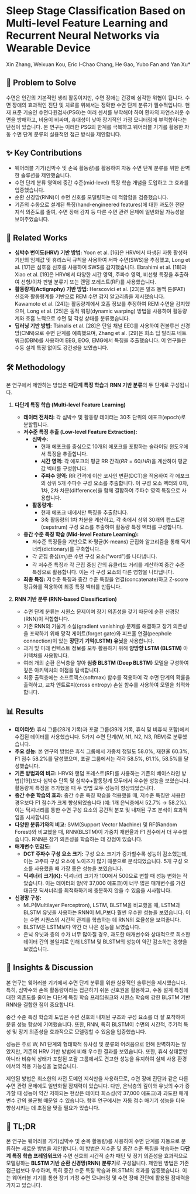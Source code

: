 # Sleep Stage Classification Based on Multi-level Feature Learning and Recurrent Neural Networks via Wearable Device

Xin Zhang, Weixuan Kou, Eric I-Chao Chang, He Gao, Yubo Fan and Yan Xu\*

## 🧩 Problem to Solve

수면은 인간의 기본적인 생리 활동이지만, 수면 장애는 건강에 심각한 위협이 됩니다. 수면 장애의 효과적인 진단 및 치료를 위해서는 정확한 수면 단계 분류가 필수적입니다. 현재 표준 기술인 수면다원검사(PSG)는 여러 센서를 부착해야 하여 환자의 자연스러운 수면을 방해하고, 비용이 비싸며, 휴대성이 낮아 장기적인 가정 모니터링에 부적합하다는 단점이 있습니다. 본 연구는 이러한 PSG의 한계를 극복하고 웨어러블 기기를 활용한 자동 수면 단계 분류의 실용적인 접근 방식을 제안합니다.

## ✨ Key Contributions

- 웨어러블 기기(심박수 및 손목 활동량)를 활용하여 자동 수면 단계 분류를 위한 완벽한 솔루션을 제안했습니다.
- 수면 단계 분류 영역에 중간 수준(mid-level) 특징 학습 개념을 도입하고 그 효과를 입증했습니다.
- 순환 신경망(RNN)이 수면 신호를 모델링하는 데 적합함을 검증했습니다.
- 기존의 수동으로 설계된 특징(hand-engineered features)에 대한 과도한 전문 지식 의존도를 줄여, 수면 장애 감지 등 다른 수면 관련 문제에 일반화될 가능성을 보여주었습니다.

## 📎 Related Works

- **심박수 변이도(HRV) 기반 방법:** Yoon et al. [16]은 HRV에서 파생된 자동 활성화 기반의 임계값 및 휴리스틱 규칙을 사용하여 서파 수면(SWS)을 추정했고, Long et al. [17]은 심호흡 신호를 사용하여 SWS를 감지했습니다. Ebrahimi et al. [18]과 Xiao et al. [19]은 HRV에서 다양한 시간 영역, 주파수 영역, 비선형 특징을 추출하여 선형/이차 판별 분류기 또는 랜덤 포레스트(RF)를 사용했습니다.
- **활동량계(Actigraphy) 기반 방법:** Herscovici et al. [23]은 말초 동맥 톤(PAT) 신호와 활동량계를 기반으로 REM 수면 감지 알고리즘을 제시했습니다. Kawamoto et al. [24]는 활동량계에서 호흡 정보를 추정하여 REM 수면을 감지했으며, Long et al. [25]은 동적 워핑(dynamic warping) 방법을 사용하여 활동량계와 호흡 노력으로 수면 및 각성 상태를 분류했습니다.
- **딥러닝 기반 방법:** Tsinalis et al. [28]은 단일 채널 EEG를 사용하여 컨볼루션 신경망(CNN)으로 수면 단계를 예측했으며, Zhang et al. [29]은 희소 딥 빌리프 네트워크(DBN)를 사용하여 EEG, EOG, EMG에서 특징을 추출했습니다. 이 연구들은 수동 설계 특징 없이도 강건성을 보였습니다.

## 🛠️ Methodology

본 연구에서 제안하는 방법은 **다단계 특징 학습**과 **RNN 기반 분류**의 두 단계로 구성됩니다.

1. **다단계 특징 학습 (Multi-level Feature Learning)**

   - **데이터 전처리:** 각 심박수 및 활동량 데이터는 30초 단위의 에포크(epoch)로 분할됩니다.
   - **저수준 특징 추출 (Low-level Feature Extraction):**
     - **심박수:**
       - 현재 에포크를 중심으로 10개의 에포크를 포함하는 슬라이딩 윈도우에서 특징을 추출합니다.
       - **시간 영역:** 각 에포크의 평균 RR 간격($RR = 60/HR$)을 계산하여 평균 값 벡터를 구성합니다.
       - **주파수 영역:** RR 간격에 이산 코사인 변환(DCT)을 적용하여 각 에포크의 상위 5개 주파수 구성 요소를 추출합니다. 이 구성 요소 벡터의 0차, 1차, 2차 차분(difference)을 함께 결합하여 주파수 영역 특징으로 사용합니다.
     - **활동량계:**
       - 현재 에포크 내에서만 특징을 추출합니다.
       - 3축 활동량의 1차 차분을 계산하고, 각 축에서 상위 30개의 켑스트럼(cepstrum) 구성 요소를 추출하여 활동량 특징 벡터를 구성합니다.
   - **중간 수준 특징 학습 (Mid-level Feature Learning):**
     - 저수준 특징들을 기반으로 K-평균(K-means) 군집화 알고리즘을 통해 딕셔너리(dictionary)를 구축합니다.
     - 각 군집 중심($m_j$)은 수면 구성 요소("word")를 나타냅니다.
     - 각 저수준 특징과 각 군집 중심 간의 유클리드 거리를 계산하여 중간 수준 특징으로 활용합니다. 이는 각 구성 요소의 다른 영향을 나타냅니다.
   - **최종 특징:** 저수준 특징과 중간 수준 특징을 연결(concatenate)하고 Z-score 정규화를 적용하여 최종 특징 벡터를 만듭니다.

2. **RNN 기반 분류 (RNN-based Classification)**
   - 수면 단계 분류는 시퀀스 문제이며 장기 의존성을 갖기 때문에 순환 신경망(RNN)이 적합합니다.
   - 기존 RNN의 기울기 소실(gradient vanishing) 문제를 해결하고 장기 의존성을 포착하기 위해 망각 게이트(forget gate)와 피프홀 연결(peephole connection)이 있는 **장단기 기억(LSTM) 유닛**을 사용합니다.
   - 과거 및 미래 컨텍스트 정보를 모두 활용하기 위해 **양방향 LSTM (BLSTM)** 아키텍처를 사용합니다.
   - 여러 개의 순환 은닉층을 쌓아 **심층 BLSTM (Deep BLSTM)** 모델을 구성하여 깊은 아키텍처의 이점을 탐색합니다.
   - 최종 출력층에는 소프트맥스(softmax) 함수를 적용하여 각 수면 단계의 확률을 출력하고, 교차 엔트로피(cross entropy) 손실 함수를 사용하여 모델을 최적화합니다.

## 📊 Results

- **데이터셋:** 휴식 그룹(28개 기록)과 포괄 그룹(39개 기록, 휴식 및 비휴식 포함)에서 수집된 데이터를 사용했습니다. 5가지 수면 단계(W, N1, N2, N3, REM)로 분류했습니다.
- **주요 성능:** 본 연구의 방법은 휴식 그룹에서 가중치 정밀도 58.0%, 재현율 60.3%, F1 점수 58.2%를 달성했으며, 포괄 그룹에서는 각각 58.5%, 61.1%, 58.5%를 달성했습니다.
- **기존 방법과의 비교:** HRV와 랜덤 포레스트(RF)를 사용하는 기존의 베이스라인 방법([19])보다 심박수 단독 및 심박수+활동량계 모두에서 우수한 성능을 보였습니다. 활동량계 특징을 추가했을 때 두 방법 모두 성능이 향상되었습니다.
- **중간 수준 학습의 효과:** 중간 수준 특징 학습을 적용했을 때, 저수준 특징만 사용한 경우보다 F1 점수가 크게 향상되었습니다 (예: 1개 은닉층에서 52.7% → 58.2%). 이는 딕셔너리를 통한 수면 구성 요소의 공간적 분포 및 내재된 구조 분석이 효과적임을 시사합니다.
- **다양한 분류기와의 비교:** SVM(Support Vector Machine) 및 RF(Random Forest)와 비교했을 때, RNN(BLSTM)이 가중치 재현율과 F1 점수에서 더 우수했습니다. RNN은 장기 의존성을 학습하는 데 강점이 있습니다.
- **매개변수 민감도:**
  - **DCT 주파수 구성 요소 크기:** 구성 요소 크기가 증가할수록 성능이 감소했는데, 이는 고주파 구성 요소에 노이즈가 많기 때문으로 분석되었습니다. 5개 구성 요소를 사용했을 때 가장 좋은 성능을 보였습니다.
  - **딕셔너리 크기(K):** 딕셔너리 크기가 100에서 500으로 변할 때 성능 변화는 작았습니다. 이는 데이터의 양(약 37,000 에포크)이 너무 많은 매개변수를 가진 대규모 딕셔너리를 최적화하기에 충분하지 않을 수 있음을 시사합니다.
- **신경망 구성:**
  - MLP(Multilayer Perceptron), LSTM, BLSTM을 비교했을 때, LSTM과 BLSTM 유닛을 사용하는 RNN이 MLP보다 훨씬 우수한 성능을 보였습니다. 이는 수면 시퀀스의 시간적 관계를 학습하는 데 RNN의 효율성을 보여줍니다.
  - BLSTM은 LSTM보다 약간 더 나은 성능을 보였습니다.
  - 은닉 유닛과 층의 수가 너무 많아질 경우, 과도한 매개변수와 상대적으로 희소한 데이터 간의 불일치로 인해 LSTM 및 BLSTM의 성능이 약간 감소하는 경향을 보였습니다.

## 🧠 Insights & Discussion

본 연구는 웨어러블 기기에서 수면 단계 분류를 위한 실용적인 솔루션을 제시했습니다. 특히, 심박수와 손목 활동량이라는 접근하기 쉬운 신호원을 활용하고, 수동 설계 특징에 대한 의존도를 줄이는 다단계 특징 학습 프레임워크와 시퀀스 학습에 강한 BLSTM 기반 RNN을 결합한 점이 중요합니다.

중간 수준 특징 학습의 도입은 수면 신호의 내재된 구조와 구성 요소를 더 잘 포착하여 분류 성능 향상에 기여했습니다. 또한, RNN, 특히 BLSTM이 수면의 시간적, 주기적 특성 및 장기 의존성을 효과적으로 모델링할 수 있음을 입증했습니다.

성능은 주로 W, N1 단계의 형태학적 유사성 및 분류의 어려움으로 인해 완벽하지는 않았지만, 기존의 HRV 기반 방법에 비해 우수한 결과를 보였습니다. 또한, 휴식 상태뿐만 아니라 비휴식 상태가 포함된 포괄 그룹에서도 견고한 성능을 유지하여 실제 사용 환경에서의 적용 가능성을 높였습니다.

제안된 방법은 최소한의 사전 도메인 지식만을 사용하므로, 수면 장애 진단과 같은 다른 수면 관련 문제에도 일반화될 잠재력이 있습니다. 다만, 은닉층의 깊이와 유닛의 수가 증가할 때 성능이 약간 저하되는 현상은 데이터 희소성(약 37,000 에포크)과 과도한 매개변수 간의 불균형 때문일 수 있습니다. 향후 연구에서는 자동 점수 매기기 성능을 더욱 향상시키는 데 초점을 맞출 필요가 있습니다.

## 📌 TL;DR

본 연구는 웨어러블 기기(심박수 및 손목 활동량)를 사용하여 수면 단계를 자동으로 분류하는 새로운 방법을 제안합니다. 이 방법은 저수준 및 중간 수준 특징을 학습하는 **다단계 특징 학습 프레임워크**와 수면 신호의 시간적 순차 패턴 및 장기 의존성을 효과적으로 모델링하는 **BLSTM 기반 순환 신경망(RNN) 분류기**로 구성됩니다. 제안된 방법은 기존 접근법보다 우수하며, 특히 중간 수준 특징 학습과 BLSTM의 효과를 입증했습니다. 이는 웨어러블 기기를 통한 장기 가정 수면 모니터링 및 수면 장애 진단에 활용될 잠재력을 가지고 있습니다.
